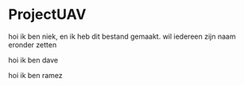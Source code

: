 ﻿# ProjectUAV
 
 hoi ik ben niek, en ik heb dit bestand gemaakt. wil iedereen zijn naam eronder zetten
 
 hoi ik ben dave
 
 hoi ik ben ramez
